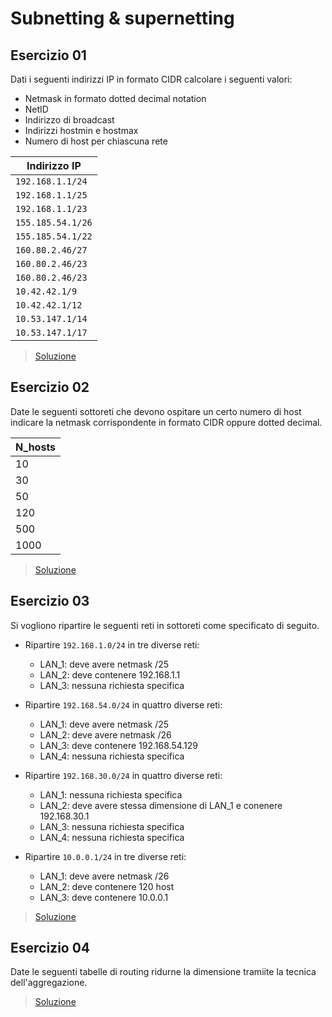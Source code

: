 # Subnetting & supernetting

## Esercizio 01

Dati i seguenti indirizzi IP in formato CIDR calcolare i seguenti valori:
* Netmask in formato dotted decimal notation
* NetID
* Indirizzo di broadcast
* Indirizzi hostmin e hostmax
* Numero di host per chiascuna rete

|Indirizzo IP     |
|-----------------|
|`192.168.1.1/24` |
|`192.168.1.1/25` |
|`192.168.1.1/23` |
|`155.185.54.1/26`|
|`155.185.54.1/22`|
|`160.80.2.46/27` |
|`160.80.2.46/23` |
|`160.80.2.46/23` |
|`10.42.42.1/9`   |
|`10.42.42.1/12`  |
|`10.53.147.1/14` |
|`10.53.147.1/17` |

> [Soluzione](./exercise-01.md)

## Esercizio 02

Date le seguenti sottoreti che devono ospitare un certo numero di host indicare la netmask corrispondente in formato CIDR oppure dotted decimal.

|N_hosts |
|--------|
|10      |
|30      |
|50      |
|120     |
|500     |
|1000    |

> [Soluzione](./exercise-02.md)

## Esercizio 03

Si vogliono ripartire le seguenti reti in sottoreti come specificato di seguito.

* Ripartire `192.168.1.0/24` in tre diverse reti:
    * LAN_1: deve avere netmask /25
    * LAN_2: deve contenere 192.168.1.1
    * LAN_3: nessuna richiesta specifica

* Ripartire `192.168.54.0/24` in quattro diverse reti:
    * LAN_1: deve avere netmask /25
    * LAN_2: deve avere netmask /26
    * LAN_3: deve contenere 192.168.54.129
    * LAN_4: nessuna richiesta specifica

* Ripartire `192.168.30.0/24` in quattro diverse reti:
    * LAN_1: nessuna richiesta specifica
    * LAN_2: deve avere stessa dimensione di LAN_1 e conenere 192.168.30.1
    * LAN_3: nessuna richiesta specifica
    * LAN_4: nessuna richiesta specifica

* Ripartire `10.0.0.1/24` in tre diverse reti:
    * LAN_1: deve avere netmask /26
    * LAN_2: deve contenere 120 host
    * LAN_3: deve contenere 10.0.0.1

> [Soluzione](./exercise-03.md)

## Esercizio 04

Date le seguenti tabelle di routing ridurne la dimensione tramiite la tecnica dell'aggregazione.

> [Soluzione](./exercise-04.md)